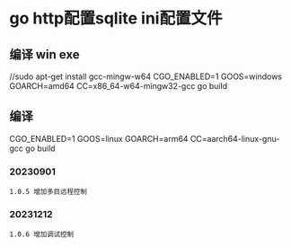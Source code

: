 # go http配置sqlite ini配置文件
## 编译 win exe
//sudo apt-get install gcc-mingw-w64
CGO_ENABLED=1 GOOS=windows GOARCH=amd64 CC=x86_64-w64-mingw32-gcc go build
## 编译
CGO_ENABLED=1 GOOS=linux GOARCH=arm64 CC=aarch64-linux-gnu-gcc go build


### 20230901
    1.0.5 增加多目远程控制

### 20231212
    1.0.6 增加调试控制